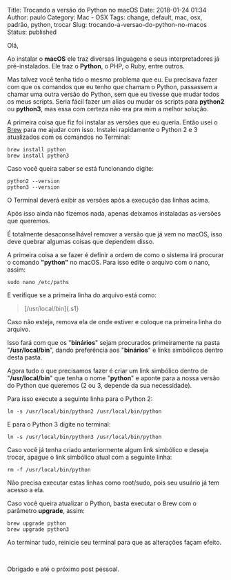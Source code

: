 Title: Trocando a versão do Python no macOS
Date: 2018-01-24 01:34
Author: paulo
Category: Mac - OSX
Tags: change, default, mac, osx, padrão, python, trocar
Slug: trocando-a-versao-do-python-no-macos
Status: published

Olá,

Ao instalar o **macOS** ele traz diversas linguagens e seus interpretadores já pré-instalados. Ele traz o **Python**, o PHP, o Ruby, entre outros.

Mas talvez você tenha tido o mesmo problema que eu. Eu precisava fazer com que os comandos que eu tenho que chamam o Python, passassem a chamar uma outra versão do Python, sem que eu tivesse que mudar todos os meus scripts. Seria fácil fazer um alias ou mudar os scripts para **python2** ou **python3**, mas essa com certeza não era pra mim a melhor solução.

A primeira coisa que fiz foi instalar as versões que eu queria. Então usei o [Brew](https://brew.sh/) para me ajudar com isso. Instalei rapidamente o Python 2 e 3 atualizados com os comandos no Terminal:

``` {.EnlighterJSRAW enlighter-language="null"}
brew install python
brew install python3
```

Caso você queira saber se está funcionando digite:

``` {.EnlighterJSRAW enlighter-language="null"}
python2 --version
python3 --version
```

O Terminal deverá exibir as versões após a execução das linhas acima.

Após isso ainda não fizemos nada, apenas deixamos instaladas as versões que queremos.

É totalmente desaconselhável remover a versão que já vem no macOS, isso deve quebrar algumas coisas que dependem disso.

A primeira coisa a se fazer é definir a ordem de como o sistema irá procurar o comando **"python"** no macOS. Para isso edite o arquivo com o nano, assim:

``` {.EnlighterJSRAW enlighter-language="null"}
sudo nano /etc/paths
```

E verifique se a primeira linha do arquivo está como:

> [/usr/local/bin]{.s1}

Caso não esteja, remova ela de onde estiver e coloque na primeira linha do arquivo.

Isso fará com que os "**binários**" sejam procurados primeiramente na pasta "**/usr/local/bin**", dando preferência aos "**binários**" e links simbólicos dentro desta pasta.

Agora tudo o que precisamos fazer é criar um link simbólico dentro de "**/usr/local/bin**" que tenha o nome "**python**" e aponte para a nossa versão do Python que queremos (2 ou 3, depende da sua necessidade).

Para isso execute a seguinte linha para o Python 2:

``` {.EnlighterJSRAW enlighter-language="null"}
ln -s /usr/local/bin/python2 /usr/local/bin/python
```

E para o Python 3 digite no terminal:

``` {.EnlighterJSRAW enlighter-language="null"}
ln -s /usr/local/bin/python3 /usr/local/bin/python
```

Caso você já tenha criado anteriormente algum link simbólico e deseja trocar, apague o link simbólico atual com a seguinte linha:

``` {.EnlighterJSRAW enlighter-language="null"}
rm -f /usr/local/bin/python
```

Não precisa executar estas linhas como root/sudo, pois seu usuário já tem acesso a ela.

Caso você queira atualizar o Python, basta executar o Brew com o parâmetro **upgrade**, assim:

``` {.EnlighterJSRAW enlighter-language="null"}
brew upgrade python
brew upgrade python3
```

Ao terminar tudo, reinicie seu terminal para que as alterações façam efeito.

 

Obrigado e até o próximo post pessoal.
